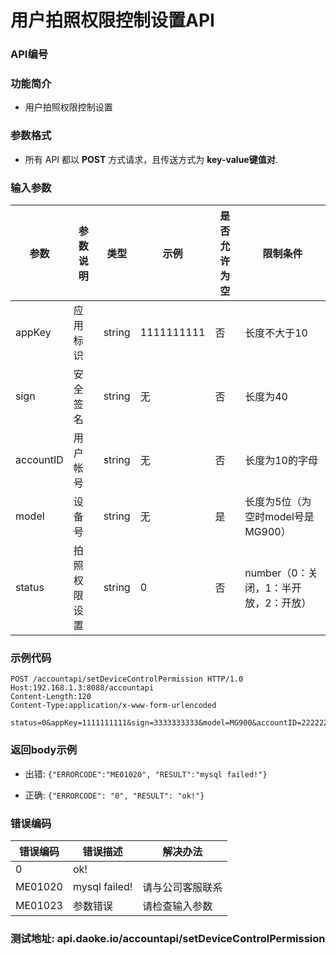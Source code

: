 用户拍照权限控制设置API
==========================

### API编号

### 功能简介
* 用户拍照权限控制设置

### 参数格式

* 所有 API 都以 **POST** 方式请求，且传送方式为 **key-value键值对**.


### 输入参数

 参数                   |参数说明            |  类型       |   示例             |是否允许为空|  限制条件
------------------------|--------------------|-------------|--------------------|------------|---------------------
 appKey                 | 应用标识           | string      |  1111111111        |否          | 长度不大于10
 sign                   | 安全签名           | string      |  无                |否          | 长度为40
 accountID              | 用户帐号           | string      |  无                |否          | 长度为10的字母
 model                  | 设备号             | string      |  无                |是          | 长度为5位（为空时model号是MG900）
 status                 | 拍照权限设置       | string      |  0                 |否          | number（0：关闭，1：半开放，2：开放）

### 示例代码
	POST /accountapi/setDeviceControlPermission HTTP/1.0
    Host:192.168.1.3:8088/accountapi
    Content-Length:120
    Content-Type:application/x-www-form-urlencoded

    status=0&appKey=1111111111&sign=3333333333&model=MG900&accountID=2222222222
 
### 返回body示例

* 出错: `{"ERRORCODE":"ME01020", "RESULT":"mysql failed!"}`

* 正确: `{"ERRORCODE": "0", "RESULT": "ok!"}`



### 错误编码

错误编码    | 错误描述                  | 解决办法
------------|---------------------------|------------------
0           | ok!                       |
ME01020     | mysql failed!             | 请与公司客服联系
ME01023     | 参数错误                  | 请检查输入参数


### 测试地址: api.daoke.io/accountapi/setDeviceControlPermission

